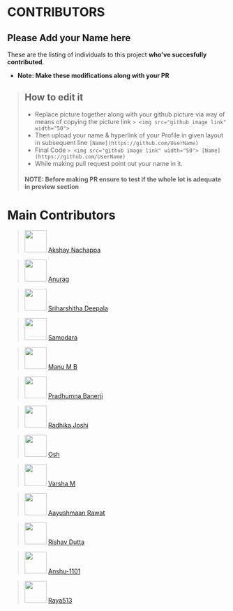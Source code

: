 # CONTRIBUTORS

## Please Add your Name here

These are the listing of individuals to this project **who've succesfully contributed**.

- **Note: Make these modifications along with your PR**
> ## How to edit it
>
> - Replace picture together along with your github picture via way of means of copying the picture link
    `> <img src="github image link" width="50"> `
> - Then upload your name & hyperlink of your Profile in given layout in subsequent line
    `[Name](https://github.com/UserName)`
> - Final Code `> <img src="github image link" width="50"> [Name](https://github.com/UserName)`
> - While making pull request point out your name in it.
>
> #### NOTE: Before making PR ensure to test if the whole lot is adequate in preview section

# Main Contributors


> <img src="https://avatars.githubusercontent.com/u/46316452?v=4" width="50"> [Akshay Nachappa](https://github.com/AkshayNachappa)

> <img src="https://avatars.githubusercontent.com/u/53044933?v=4" width="50"> [Anurag](https://github.com/Anurag582)

> <img src="https://avatars.githubusercontent.com/u/66819169?v=4" width="50"> [Sriharshitha Deepala](https://github.com/Sriharshitha842)

> <img src="https://avatars.githubusercontent.com/u/38998978?v=4" width="50"> [Samodara](https://github.com/saamodra)

> <img src="https://avatars.githubusercontent.com/u/47355913?v=4" width="50"> [Manu M B](https://github.com/mbmanu)

> <img src="https://avatars.githubusercontent.com/u/60711601?v=4" width="50"> [Pradhumna Banerji](https://github.com/pradhumna22)

> <img src="https://avatars.githubusercontent.com/u/65120628?v=4" width="50"> [Radhika Joshi](https://github.com/RADHIKA-JOSHI123)

> <img src="https://avatars.githubusercontent.com/u/91365389?v=4" width="50"> [Osh](https://github.com/osh2002)

> <img src="https://avatars.githubusercontent.com/u/49654230?v=4" width="50"> [Varsha M](https://github.com/varshamanjunath)

> <img src="https://avatars.githubusercontent.com/u/73700330?v=4" width="50"> [Aayushmaan Rawat](https://github.com/Aayushmaan-Rawat)

> <img src="https://avatars.githubusercontent.com/u/72291921?v=4" width="50"> [Rishav Dutta](https://github.com/Rishav-00)

> <img src="https://avatars.githubusercontent.com/u/70372650?v=4" width="50"> [ Anshu-1101](https://github.com/Anshu-1101)

> <img src="https://avatars.githubusercontent.com/u/64854191?v=4" width="50"> [ Raya513 ](https://github.com/Raya513)

